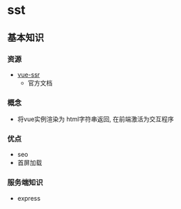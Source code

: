 # sst

## 基本知识

### 资源
- [vue-ssr](https://ssr.vuejs.org)
  - 官方文档
### 概念
- 将vue实例渲染为 html字符串返回, 在前端激活为交互程序
 
### 优点
- seo
- 首屏加载

### 服务端知识
- express
